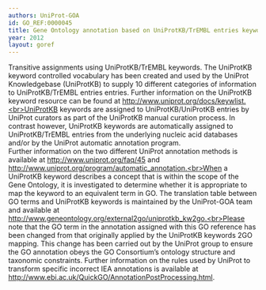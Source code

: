 ```yaml
--- 
authors: UniProt-GOA
id: GO_REF:0000045
title: Gene Ontology annotation based on UniProtKB/TrEMBL entries keyword mapping, accompanied by conservative changes to GO terms applied by UniProt.
year: 2012
layout: goref
---
```


Transitive assignments using UniProtKB/TrEMBL keywords. The UniProtKB keyword controlled vocabulary has been created and used by the UniProt Knowledgebase (UniProtKB) to supply 10 different categories of information to UniProtKB/TrEMBL entries entries. Further information on the UniProtKB keyword resource can be found at http://www.uniprot.org/docs/keywlist.<br>UniProtKB keywords are assigned to UniProtKB/UniProtKB entries by UniProt curators as part of the UniProtKB manual curation process. In contrast however, UniProtKB keywords are automatically assigned to UniProtKB/TrEMBL entries from the underlying nucleic acid databases and/or by the UniProt automatic annotation program.<br>Further information on the two different UniProt annotation methods is available at http://www.uniprot.org/faq/45 and http://www.uniprot.org/program/automatic_annotation.<br>When a UniProtKB keyword describes a concept that is within the scope of the Gene Ontology, it is investigated to determine whether it is appropriate to map the keyword to an equivalent term in GO. The translation table between GO terms and UniProtKB keywords is maintained by the UniProt-GOA team and available at http://www.geneontology.org/external2go/uniprotkb_kw2go.<br>Please note that the GO term in the annotation assigned with this GO reference has been changed from that originally applied by the UniProtKB keywords 2GO mapping. This change has been carried out by the UniProt group to ensure the GO annotation obeys the GO Consortium’s ontology structure and taxonomic constraints. Further information on the rules used by UniProt to transform specific incorrect IEA annotations is available at http://www.ebi.ac.uk/QuickGO/AnnotationPostProcessing.html.
